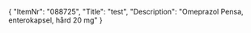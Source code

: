{
  "ItemNr": "088725",
  "Title": "test",
  "Description": "Omeprazol Pensa, enterokapsel, hård 20 mg"
}